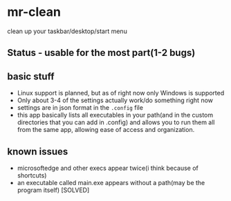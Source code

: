 # mr-clean
clean up your taskbar/desktop/start menu


## Status - **usable for the most part(1-2 bugs)**

## basic stuff
- Linux support is planned, but as of right now only Windows is supported
- Only about 3-4 of the settings actually work/do something right now
- settings are in json format in the `.config` file
- this app basically lists all executables in your path(and in the custom directories that you can add in .config) and allows you to run them all from the same app, allowing ease of access and organization.


## known issues
- microsoftedge and other execs appear twice(i think because of shortcuts)
- an executable called main.exe appears without a path(may be the program itself) [SOLVED]
